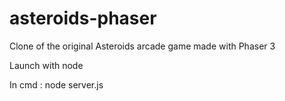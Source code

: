 # asteroids-phaser
Clone of the original Asteroids arcade game made with Phaser 3


Launch with node

In cmd :
  node server.js
